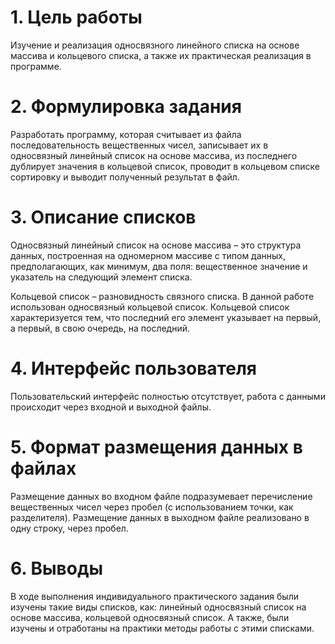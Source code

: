 # 1. Цель работы
Изучение и реализация односвязного линейного списка на основе массива и кольцевого списка, а также их практическая реализация в программе.
# 2. Формулировка задания
Разработать программу, которая считывает из файла последовательность вещественных чисел, записывает их в односвязный линейный список на основе массива, из последнего дублирует значения в кольцевой список, проводит в кольцевом списке сортировку и выводит полученный результат в файл.
# 3. Описание списков
Односвязный линейный список на основе массива – это структура данных, построенная на одномерном массиве с типом данных, предполагающих, как минимум, два поля: вещественное значение и указатель на следующий элемент списка.

Кольцевой список – разновидность связного списка. В данной работе использован односвязный кольцевой список. Кольцевой список характеризуется тем, что последний его элемент указывает на первый, а первый, в свою очередь, на последний.
# 4. Интерфейс пользователя
Пользовательский интерфейс полностью отсутствует, работа с данными происходит через входной и выходной файлы.
# 5. Формат размещения данных в файлах
Размещение данных во входном файле подразумевает перечисление вещественных чисел через пробел (с использованием точки, как разделителя). Размещение данных в выходном файле реализовано в одну строку, через пробел.
# 6. Выводы
В ходе выполнения индивидуального практического задания были изучены такие виды списков, как: линейный односвязный список на основе массива, кольцевой односвязный список. А также, были изучены и отработаны на практики методы работы с этими списками.
